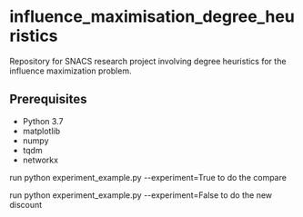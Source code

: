 # influence_maximisation_degree_heuristics
Repository for SNACS research project involving degree heuristics  for the influence maximization problem.

## Prerequisites

- Python 3.7
- matplotlib
- numpy
- tqdm
- networkx

run python experiment_example.py --experiment=True  to do the compare

run python experiment_example.py --experiment=False  to do the new discount

